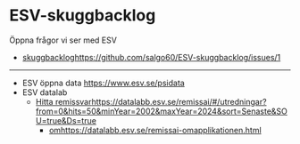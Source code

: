 # ESV-skuggbacklog
Öppna frågor vi ser med ESV

* [skuggbacklog](https://github.com/salgo60/ESV-skuggbacklog/issues/1)https://github.com/salgo60/ESV-skuggbacklog/issues/1

----
* ESV öppna data https://www.esv.se/psidata
* ESV datalab
  * [Hitta remissvar](https://datalabb.esv.se/remissai/#/utredningar?from=0&hits=50&minYear=2002&maxYear=2024&sort=Senaste&SOU=true&Ds=true)https://datalabb.esv.se/remissai/#/utredningar?from=0&hits=50&minYear=2002&maxYear=2024&sort=Senaste&SOU=true&Ds=true
     * [om](https://datalabb.esv.se/remissai-omapplikationen.html)https://datalabb.esv.se/remissai-omapplikationen.html
   
